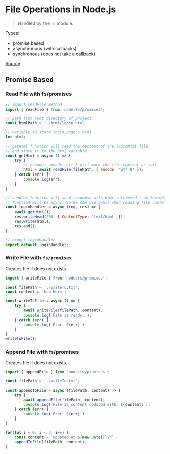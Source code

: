 # File Operations in Node.js
> Handled by the `fs` module.

Types:
- promise based
- asynchronous (with callbacks)
- synchronous (does not take a callback)

[Source](https://nodejs.org/en/learn/manipulating-files/reading-files-with-nodejs)

## Promise Based 

### Read File with fs/promises

```js
// import readFile method
import { readFile } from 'node:fs/promises';

// path from root directory of project
const htmlPath = './html/login.html'

// variable to store login page's html
let html;

// getHtml function will read the content of the loginHtml file
// and store it in the html variable
const getHtml = async () => {
    try {
        // encode: encode: utf-8 will mark the file content as text
        html = await readFile(filePath, { encode: 'utf-8' });
    } catch (err) {
        console.log(err);
    }
}

// handler function will send response with html retrieved from loginHtml file
// function will be async, so we can use await when reading file content
const loginHandler = async (req, res) => {
    await getHtml();
    res.writeHead(200, { ContentType: 'text/html' });
    res.write(html);
    res.end();
}

// export loginHandler
export default loginHandler;
```

### Write File with `fs/promises`
Creates file if does not exists.


```js
import { writeFile } from 'node:fs/promises';

const filePath = './writeTo.txt';
const content = 'bob here';

const writeToFile = async () => {
    try {
        await writeFile(filePath, content);
        console.log(`File is ready.`);
    } catch (err) {
        console.log(`Eror: ${err}`)
    }
}
writeToFile();

```
### Append File with fs/promises
Creates file if does not exists.

```js
import { appendFile } from 'node:fs/promises';

const filePath = './writeTo.txt';

const appendToFile = async (filePath, content) => {
    try {
        await appendFile(filePath, content);
        console.log(`File is content updated with: ${content}`);
    } catch (err) {
        console.log(`Eror: ${err}`)
    }
}

for(let i = 0; i < 3; i++) {
    const content = `Updated at ${new Date()}\n`;
    appendToFile(filePath, content);
}
```